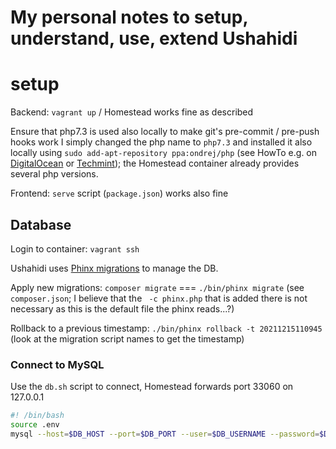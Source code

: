 # My personal notes to setup, understand, use, extend Ushahidi

# setup

Backend: `vagrant up` / Homestead works fine as described

Ensure that php7.3 is used also locally to make git's pre-commit / pre-push hooks work
I simply changed the php name to `php7.3` and installed it also locally using `sudo add-apt-repository ppa:ondrej/php`
(see HowTo e.g. on [DigitalOcean][php1] or [Techmint][php2]);
the Homestead container already provides several php versions.

Frontend: `serve` script (`package.json`) works also fine


[php1]: https://www.digitalocean.com/community/tutorials/how-to-run-multiple-php-versions-on-one-server-using-apache-and-php-fpm-on-ubuntu-18-04
[php2]: https://www.tecmint.com/install-different-php-versions-in-ubuntu/


## Database

Login to container: `vagrant ssh`

Ushahidi uses [Phinx migrations](https://netlor-phinx.readthedocs.io/en/latest/migrations.html) to manage the DB.

Apply new migrations: `composer migrate` === `./bin/phinx migrate` (see `composer.json`; I believe that the ` -c phinx.php` that is added there is not necessary as this is the default file the phinx reads...?)

Rollback to a previous timestamp: `./bin/phinx rollback -t 20211215110945` (look at the migration script names to get the timestamp)


### Connect to MySQL

Use the `db.sh` script to connect, Homestead forwards port 33060 on 127.0.0.1

```bash
#! /bin/bash
source .env
mysql --host=$DB_HOST --port=$DB_PORT --user=$DB_USERNAME --password=$DB_PASSWORD $DB_DATABASE
```
